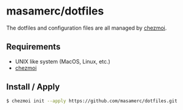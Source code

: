 # masamerc/dotfiles
The dotfiles and configuration files are all managed by [chezmoi](https://www.chezmoi.io/).

## Requirements
- UNIX like system (MacOS, Linux, etc.)
- [chezmoi](https://www.chezmoi.io/)

## Install / Apply

```bash
$ chezmoi init --apply https://github.com/masamerc/dotfiles.git
```
